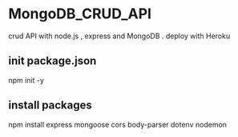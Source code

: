 # MongoDB_CRUD_API
crud API with node.js , express and MongoDB . deploy with Heroku

## init package.json

npm init -y

## install packages

npm install express mongoose cors body-parser dotenv nodemon

<!-- 
    1. express
    Description : Framework minimaliste et flexible pour créer des applications web et des API en Node.js.
    Utilité : Simplifie la gestion des routes, des requêtes HTTP, et des middlewares.

    2. mongoose
    Description : Bibliothèque permettant d'interagir avec MongoDB en utilisant des modèles définis par schéma.
    Utilité : Facilite la connexion à une base de données MongoDB et la gestion des documents.

    3. cors
    Description : Middleware permettant de gérer les Cross-Origin Resource Sharing (CORS).
    Utilité : Autorise ou bloque les requêtes HTTP provenant de domaines différents de celui du serveur backend.

    4. body-parser
    Description : Middleware pour traiter les données entrantes dans les requêtes HTTP.
    Utilité : Analyse les bodies des requêtes en formats JSON ou URL-encoded, ce qui est utile pour récupérer les données envoyées depuis le frontend.
    ⚠️ Note : À partir de Express 4.16.0, la fonctionnalité de body-parser est directement incluse dans Express (via express.json() et express.urlencoded()).

    5. dotenv
    Description : Bibliothèque permettant de charger des variables d'environnement depuis un fichier .env.
    Utilité : Gérer des données sensibles comme les clés API, les mots de passe, ou les chaînes de connexion à la base de données, sans les exposer dans le code source.
    
    6. nodemon
    Description : Outil qui surveille les fichiers de votre projet et redémarre automatiquement le serveur lorsqu’un changement est détecté.
    Utilité : Accélère le développement en évitant de relancer manuellement le serveur à chaque modification.
-->
